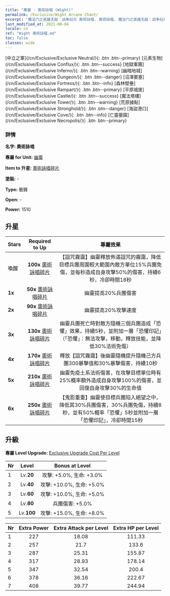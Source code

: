 ```yaml
---
title: "專屬 - 奧術詠唱 (Wight)"
permalink: /Exclusive/Wight Arcane Chant/
excerpt: "魔法门之英雄无敌：战争纪元 奧術詠唱. 奧術詠唱. 魔法门之英雄无敌：战争纪元 專屬 奧術詠唱. 幽靈 專屬."
last_modified_at: 2021-08-04
locale: cn
ref: "Wight 奧術詠唱.md"
toc: false
classes: wide
---
```

 [中立之軍](/cn/Exclusive/Exclusive Neutral/){: .btn .btn--primary} [元素生物](/cn/Exclusive/Exclusive Conflux/){: .btn .btn--success} [地獄軍團](/cn/Exclusive/Exclusive Inferno/){: .btn .btn--warning} [幽暗地城](/cn/Exclusive/Exclusive Dungeon/){: .btn .btn--danger} [沼澤要塞](/cn/Exclusive/Exclusive Fortress/){: .btn .btn--info} [森林壁壘](/cn/Exclusive/Exclusive Rampart/){: .btn .btn--primary} [平原城堡](/cn/Exclusive/Exclusive Castle/){: .btn .btn--success} [魔法塔樓](/cn/Exclusive/Exclusive Tower/){: .btn .btn--warning} [荒原據點](/cn/Exclusive/Exclusive Stronghold/){: .btn .btn--danger} [海盜港口](/cn/Exclusive/Exclusive Cove/){: .btn .btn--info} [亡靈墓園](/cn/Exclusive/Exclusive Necropolis/){: .btn .btn--primary} 

### 詳情
 **名字: 奧術詠唱** 

 **專屬 for Unit:** [幽靈](/cn/units/Wight/) 

 **Item to 升星:** [奧術詠唱碎片](/cn/Items/con_915/)

 **塗裝:** -

 **Type:** 衝鋒

 **Open:** -

 **Power:** 1510

## 升星

  |     Stars    |  Required to Up | 專屬效果 |
  |:-------------|:---------------:|:---------------:|
  |  喚醒  | **100x** [奧術詠唱碎片](/cn/Items/con_915/) | 【詛咒霧靄】幽靈釋放佈滿詛咒的霧靄，降低目標兵團周圍較大範圍內敵方單位15%兵團免傷，並每秒造成自身攻擊50%的傷害，持續6秒，冷卻時間18秒 |
  | **1x** <i class="fas fa-star"/> | **50x** [奧術詠唱碎片](/cn/Items/con_915/) | 幽靈提高20%兵團傷害 |
  | **2x** <i class="fas fa-star"/> | **90x** [奧術詠唱碎片](/cn/Items/con_915/) | 幽靈提高20%攻擊速度 |
  | **3x** <i class="fas fa-star"/> | **130x** [奧術詠唱碎片](/cn/Items/con_915/) | 幽靈兵團死亡時對敵方隨機三個兵團造成「恐懼」效果，持續5秒，並附加一層「恐懼印記」（「恐懼」：無法攻擊，移動，釋放技能，並降低30%法術免傷） |
  | **4x** <i class="fas fa-star"/> | **170x** [奧術詠唱碎片](/cn/Items/con_915/) | 釋放【詛咒霧靄】後幽靈隨機提升隨機己方兵團300暴擊值和30%暴擊傷害，持續10秒 |
  | **5x** <i class="fas fa-star"/> | **210x** [奧術詠唱碎片](/cn/Items/con_915/) | 幽靈免疫土系法術傷害，在攻擊目標單位時有25%概率額外造成自身攻擊100%的傷害，並回復自身攻擊30%的生命值 |
  | **6x** <i class="fas fa-star"/> | **250x** [奧術詠唱碎片](/cn/Items/con_915/) | 【鬼影重重】幽靈使目標兵團陷入絕望之中，降低其30%兵團傷害，30%兵團免傷，持續8秒，並有50%概率「恐懼」5秒並附加一層「恐懼印記」，冷卻時間15秒 |


## 升級
 **專屬 Level Upgrade:** [Exclusive Upgrade Cost Per Level](/Exclusive/ExclusiveUpgradeCostPerLevel/)

  |  Nr  |   Level  | Bonus at Level |
  |:-----|:--------:|:--------------:|
  | 1 | Lv.**20** | 攻擊: +5.0%, 生命: +3.0% |
  | 2 | Lv.**40** | 攻擊: +10.0%, 生命: +5.0% |
  | 3 | Lv.**60** | 攻擊: +10.0%, 生命: +5.0% |
  | 4 | Lv.**80** | 兵團傷害: +5.0% |
  | 5 | Lv.**100** | 攻擊: +15.0%, 生命: +8.0% |


  |  Nr  |  Extra Power | Extra Attack per Level | Extra HP per Level |
  |:-----|:--------:|:--------:|:--------:|
  | 1 | 227 | 18.08 | 111.33 |
  | 2 | 257 | 21.7 | 133.6 |
  | 3 | 287 | 25.31 | 155.87 |
  | 4 | 317 | 28.93 | 178.14 |
  | 5 | 347 | 32.54 | 200.4 |
  | 6 | 378 | 36.16 | 222.67 |
  | 7 | 408 | 39.77 | 244.94 |


